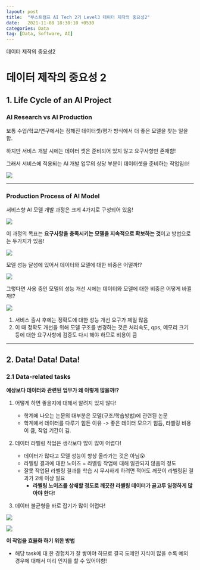 ```yaml
---
layout: post
title:  "부스트캠프 AI Tech 2기 Level3 데이터 제작의 중요성2"
date:   2021-11-08 18:30:10 +0530
categories: Data
tag: [Data, Software, AI]
---
```


데이터 제작의 중요성2

# 데이터 제작의 중요성 2

## 1. Life Cycle of an AI Project

### AI Research vs AI Production

보통 수업/학교/연구에서는 정해진 데이터셋/평가 방식에서 더 좋은 모델을 찾는 일을 함.

하지만 서비스 개발 시에는 데이터 셋은 준비되어 있지 않고 요구사항만 존재함!

그래서 서비스에 적용되는 AI 개발 업무의 상당 부분이 데이터셋을 준비하는 작업임🙄!


![](https://i.imgur.com/8ilQ1nL.png)    

---

### Production Process of AI Model

서비스향 AI 모델 개발 과정은 크게 4가지로 구성되어 있음! 

![](https://i.imgur.com/QAXWj6a.png)

이 과정의 목표는 **요구사항을 충족시키는 모델을 지속적으로 확보하는 것**이고 방법으로는 두가지가 있음!

![](https://i.imgur.com/AXK3Bp7.png)


모델 성능 달성에 있어서 데이터와 모델에 대한 비중은 어떨까!?

![](https://i.imgur.com/8hcm9qq.png)

그렇다면 사용 중인 모델의 성능 개선 시에는 데이터와 모델에 대한 비중은 어떻게 바뀔까!?

![](https://i.imgur.com/SBeC8ko.png)

1. 서비스 출시 후에는 정확도에 대한 성능 개선 요구가 제일 많음
2. 이 때 정확도 개선을 위해 모델 구조를 변경하는 것은 처리속도, qps, 메모리 크기 등에 대한 요구사항에 검증도 다시 해야 하므로 비용이 큼

---


## 2. Data! Data! Data!

### 2.1 Data-related tasks

**예상보다 데이터와 관련된 업무가 왜 이렇게 많을까!?**

1. 어떻게 하면 좋을지에 대해서 알려지 있지 않다!

    - 학계에 나오는 논문의 대부분은 모델(구조/학습방법)에 관련된 논문
    - 학계에서 데이터를 다루기 힘든 이유 -> 좋은 데이터 모으기 힘듬, 라벨링 비용이 큼, 작업 기간이 김.
    
2. 데이터 라벨링 작업은 생각보다 많이 많이 어렵다!

   - 데이터가 많다고 모델 성능이 항상 올라가는 것은 아님😮
   - 라벨링 결과에 대한 노이즈 = 라벨링 작업에 대해 일관되지 않음의 정도
   - 잘못 작업된 라벨링 결과를 학습 시 무시하게 하려면 적어도 깨끗이 라벨링된 결과가 2배 이상 필요
       - **라벨링 노이즈를 상쇄할 정도로 깨끗한 라벨링 데이터가 골고루 일정하게 많아야 한다!**


3. 데이터 불균형을 바로 잡기가 많이 어렵다!

![](https://i.imgur.com/RFTjZrn.png)


![](https://i.imgur.com/tgMTuBN.png)

**이 작업을 효율화 하기 위한 방법**

- 해당 task에 대 한 경험치가 잘 쌓여야 하므로 결국 도메인 지식이 많을 수록 예외 경우에 대해서 미리 인지를 할 수 있어야함!

